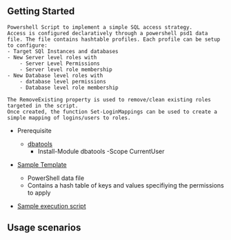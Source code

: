 ## Getting Started

    Powershell Script to implement a simple SQL access strategy. 
    Access is configured declaratively through a powershell psd1 data file. The file contains hashtable profiles. Each profile can be setup to configure:
    - Target SQl Instances and databases
    - New Server level roles with
        - Server Level Permissions
        - Server level role membership
    - New Database level roles with
        - database level permissions 
        - Database level role membership

    The RemoveExisting property is used to remove/clean existing roles targeted in the script. 
    Once created, the function Set-LoginMappings can be used to create a simple mapping of logins/users to roles.
- Prerequisite
    - [dbatools](https://dbatools.io/download/) 
        - Install-Module dbatools -Scope CurrentUser

- [Sample Template](Sample_PermissionsTemplate.psd1) 
    - PowerShell data file
    - Contains a hash table of keys and values specifiying the permissions to apply

- [Sample execution script](Start-Import.ps1) 


## Usage scenarios
